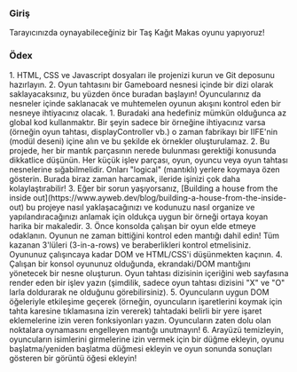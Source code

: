 ### Giriş

Tarayıcınızda oynayabileceğiniz bir Taş Kağıt Makas oyunu yapıyoruz!

### Ödex

<div class="lesson-content__panel" markdown="1">
1. HTML, CSS ve Javascript dosyaları ile projenizi kurun ve Git deposunu hazırlayın.
2. Oyun tahtasını bir Gameboard nesnesi içinde bir dizi olarak saklayacaksınız, bu yüzden önce buradan başlayın! Oyuncularınız da nesneler içinde saklanacak ve muhtemelen oyunun akışını kontrol eden bir nesneye ihtiyacınız olacak.
   1. Buradaki ana hedefiniz mümkün olduğunca az global kod kullanmaktır. Bir şeyin sadece bir örneğine ihtiyacınız varsa (örneğin oyun tahtası, displayController vb.) o zaman fabrikayı bir IIFE'nin (modül deseni) içine alın ve bu şekilde ek örnekler oluşturulamaz.
   2. Bu projede, her bir mantık parçasının nerede bulunması gerektiği konusunda dikkatlice düşünün. Her küçük işlev parçası, oyun, oyuncu veya oyun tahtası nesnelerine sığabilmelidir. Onları "logical" (mantıklı) yerlere koymaya özen gösterin. Burada biraz zaman harcamak, ileride işinizi çok daha kolaylaştırabilir!
   3. Eğer bir sorun yaşıyorsanız, [Building a house from the inside out](https://www.ayweb.dev/blog/building-a-house-from-the-inside-out) bu projeye nasıl yaklaşacağınızı ve kodunuzu nasıl organize ve yapılandıracağınızı anlamak için oldukça uygun bir örneği ortaya koyan harika bir makaledir.
3. Önce konsolda çalışan bir oyun elde etmeye odaklanın. Oyunun ne zaman bittiğini kontrol eden mantığı dahil edin! Tüm kazanan 3'lüleri (3-in-a-rows) ve beraberlikleri kontrol etmelisiniz. Oyununuz çalışıncaya kadar DOM ve HTML/CSS'i düşünmekten kaçının.
4. Çalışan bir konsol oyununuz olduğunda, ekrandaki/DOM mantığını yönetecek bir nesne oluşturun. Oyun tahtası dizisinin içeriğini web sayfasına render eden bir işlev yazın (şimdilik, sadece oyun tahtası dizisini "X" ve "O" larla doldurarak ne olduğunu görebilirsiniz).
5. Oyuncuların uygun DOM öğeleriyle etkileşime geçerek (örneğin, oyuncuların işaretlerini koymak için tahta karesine tıklamasına izin vererek) tahtadaki belirli bir yere işaret eklemelerine izin veren fonksiyonları yazın. Oyuncuların zaten dolu olan noktalara oynamasını engelleyen mantığı unutmayın!
6. Arayüzü temizleyin, oyuncuların isimlerini girmelerine izin vermek için bir düğme ekleyin, oyunu başlatma/yeniden başlatma düğmesi ekleyin ve oyun sonunda sonuçları gösteren bir görüntü öğesi ekleyin!
</div>